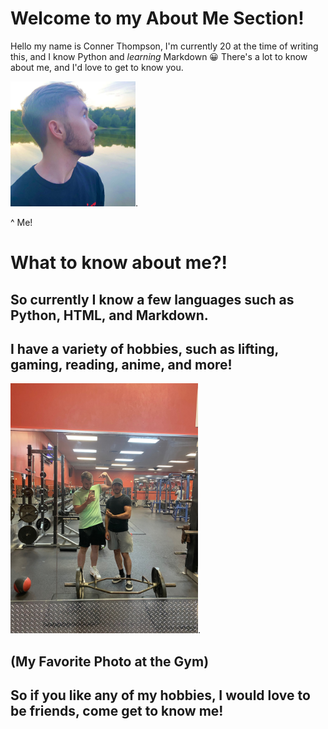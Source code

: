 # **Welcome to my About Me Section!**

Hello my name is Conner Thompson, I'm currently 20 at the time of writing this, and I know Python and *learning* Markdown :grinning:
There's a lot to know about me, and I'd love to get to know you.

<img src="029E43B1-84FA-4E86-A74D-D9AC0DA8B4D4.jpeg" width="200" height="200">.

^ Me!

# What to know about me?!

## So currently I know a few languages such as Python, HTML, and Markdown.

## I have a variety of hobbies, such as lifting, gaming, reading, anime, and more!

<img src="IMG_3019.jpg" width="300" height="400">.

## **(My Favorite Photo at the Gym)**

## So if you like any of my hobbies, I would love to be friends, come get to know me!

